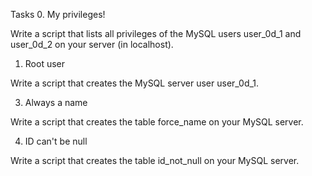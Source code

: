 Tasks
0. My privileges!

Write a script that lists all privileges of the MySQL users user_0d_1 and user_0d_2 on your server (in localhost).

1. Root user

Write a script that creates the MySQL server user user_0d_1.

3. Always a name

Write a script that creates the table force_name on your MySQL server.

4. ID can't be null

Write a script that creates the table id_not_null on your MySQL server.

